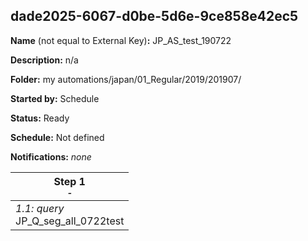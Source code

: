 ## dade2025-6067-d0be-5d6e-9ce858e42ec5

**Name** (not equal to External Key)**:** JP_AS_test_190722

**Description:** n/a

**Folder:** my automations/japan/01_Regular/2019/201907/

**Started by:** Schedule

**Status:** Ready

**Schedule:** Not defined

**Notifications:** _none_


| Step 1<br>_<small>-</small>_ |
| --- |
| _1.1: query_<br>JP_Q_seg_all_0722test |

